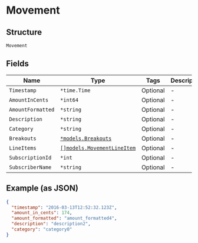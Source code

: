 
# Movement

## Structure

`Movement`

## Fields

| Name | Type | Tags | Description |
|  --- | --- | --- | --- |
| `Timestamp` | `*time.Time` | Optional | - |
| `AmountInCents` | `*int64` | Optional | - |
| `AmountFormatted` | `*string` | Optional | - |
| `Description` | `*string` | Optional | - |
| `Category` | `*string` | Optional | - |
| `Breakouts` | [`*models.Breakouts`](../../doc/models/breakouts.md) | Optional | - |
| `LineItems` | [`[]models.MovementLineItem`](../../doc/models/movement-line-item.md) | Optional | - |
| `SubscriptionId` | `*int` | Optional | - |
| `SubscriberName` | `*string` | Optional | - |

## Example (as JSON)

```json
{
  "timestamp": "2016-03-13T12:52:32.123Z",
  "amount_in_cents": 174,
  "amount_formatted": "amount_formatted4",
  "description": "description2",
  "category": "category0"
}
```

